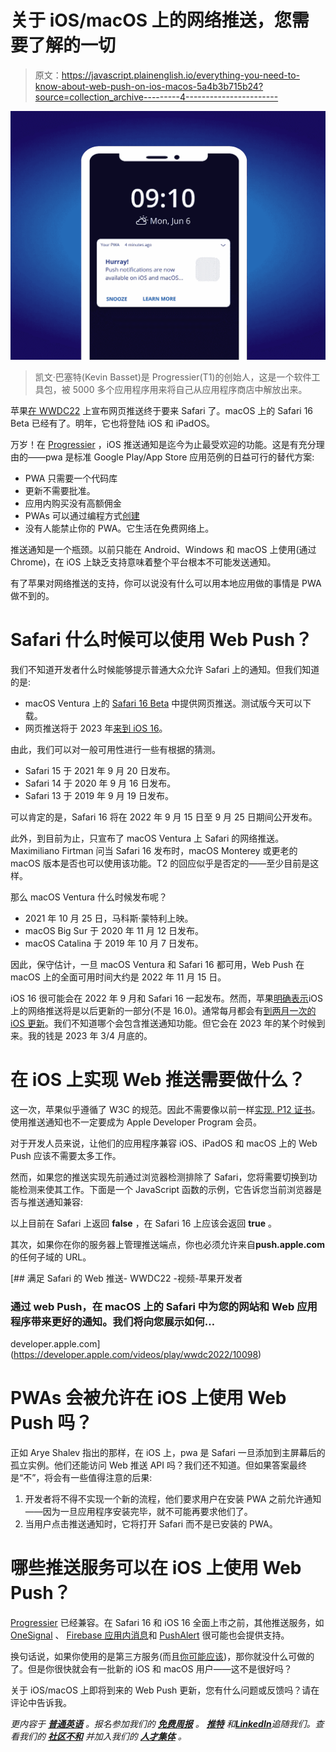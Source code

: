 # 关于 iOS/macOS 上的网络推送，您需要了解的一切

> 原文：<https://javascript.plainenglish.io/everything-you-need-to-know-about-web-push-on-ios-macos-5a4b3b715b24?source=collection_archive---------4----------------------->

![](img/56be7a0ff1258ea6df3a7856784f3fa8.png)

> 凯文·巴塞特(Kevin Basset)是 Progressier(T1)的创始人，这是一个软件工具包，被 5000 多个应用程序用来将自己从应用程序商店中解放出来。

苹果[在 WWDC22](https://twitter.com/jensimmons/status/1533893843799748610) 上宣布网页推送终于要来 Safari 了。macOS 上的 Safari 16 Beta 已经有了。明年，它也将登陆 iOS 和 iPadOS。

万岁！在 [Progressier](https://progressier.com?ref=wwdc22) ，iOS 推送通知是迄今为止最受欢迎的功能。这是有充分理由的——pwa 是标准 Google Play/App Store 应用范例的日益可行的替代方案:

*   PWA 只需要一个代码库
*   更新不需要批准。
*   应用内购买没有高额佣金
*   PWAs 可以通过编程方式[创建](https://progressier.com/features/programmatic-pwa-creation)
*   没有人能禁止你的 PWA。它生活在免费网络上。

推送通知是一个瓶颈。以前只能在 Android、Windows 和 macOS 上使用(通过 Chrome)，在 iOS 上缺乏支持意味着整个平台根本不可能发送通知。

有了苹果对网络推送的支持，你可以说没有什么可以用本地应用做的事情是 PWA 做不到的。

# Safari 什么时候可以使用 Web Push？

我们不知道开发者什么时候能够提示普通大众允许 Safari 上的通知。但我们知道的是:

*   macOS Ventura 上的 [Safari 16 Beta](https://webkit.org/blog/12824/news-from-wwdc-webkit-features-in-safari-16-beta/) 中提供网页推送。测试版今天可以下载。
*   网页推送将于 2023 年[来到 iOS 16](https://twitter.com/jensimmons/status/1533908770853638147)。

由此，我们可以对一般可用性进行一些有根据的猜测。

*   Safari 15 于 2021 年 9 月 20 日发布。
*   Safari 14 于 2020 年 9 月 16 日发布。
*   Safari 13 于 2019 年 9 月 19 日发布。

可以肯定的是，Safari 16 将在 2022 年 9 月 15 日至 9 月 25 日期间公开发布。

此外，到目前为止，只宣布了 macOS Ventura 上 Safari 的网络推送。Maximiliano Firtman 问当 Safari 16 发布时，macOS Monterey 或更老的 macOS 版本是否也可以使用该功能。T2 的回应似乎是否定的——至少目前是这样。

那么 macOS Ventura 什么时候发布呢？

*   2021 年 10 月 25 日，马科斯·蒙特利上映。
*   macOS Big Sur 于 2020 年 11 月 12 日发布。
*   macOS Catalina 于 2019 年 10 月 7 日发布。

因此，保守估计，一旦 macOS Ventura 和 Safari 16 都可用，Web Push 在 macOS 上的全面可用时间大约是 2022 年 11 月 15 日。

iOS 16 很可能会在 2022 年 9 月和 Safari 16 一起发布。然而，苹果[明确表示](https://twitter.com/jensimmons/status/1533908770853638147)iOS 上的网络推送将是以后更新的一部分(不是 16.0)。通常每月都会有[到两月一次的 iOS 更新](https://en.wikipedia.org/wiki/IOS_version_history#iOS_16_/_iPadOS_16)。我们不知道哪个会包含推送通知功能。但它会在 2023 年的某个时候到来。我的钱是 2023 年 3/4 月底的。

# 在 iOS 上实现 Web 推送需要做什么？

这一次，苹果似乎遵循了 W3C 的规范。因此不需要像以前一样[实现. P12 证书](https://twitter.com/kvnbsst/status/1533991902973861888)。使用推送通知也不一定要成为 Apple Developer Program 会员。

对于开发人员来说，让他们的应用程序兼容 iOS、iPadOS 和 macOS 上的 Web Push 应该不需要太多工作。

然而，如果您的推送实现先前通过浏览器检测排除了 Safari，您将需要切换到功能检测来使其工作。下面是一个 JavaScript 函数的示例，它告诉您当前浏览器是否与推送通知兼容:

以上目前在 Safari 上返回 **false** ，在 Safari 16 上应该会返回 **true** 。

其次，如果你在你的服务器上管理推送端点，你也必须允许来自**push.apple.com**的任何子域的 URL。

 [## 满足 Safari 的 Web 推送- WWDC22 -视频-苹果开发者

### 通过 web Push，在 macOS 上的 Safari 中为您的网站和 Web 应用程序带来更好的通知。我们将向您展示如何…

developer.apple.com](https://developer.apple.com/videos/play/wwdc2022/10098) 

# PWAs 会被允许在 iOS 上使用 Web Push 吗？

正如 Arye Shalev 指出的那样，在 iOS 上，pwa 是 Safari 一旦添加到主屏幕后的孤立实例。他们还能访问 Web 推送 API 吗？我们还不知道。但如果答案最终是“不”，将会有一些值得注意的后果:

1.  开发者将不得不实现一个新的流程，他们要求用户在安装 PWA 之前允许通知——因为一旦应用程序安装完毕，就不可能再要求他们了。
2.  当用户点击推送通知时，它将打开 Safari 而不是已安装的 PWA。

# 哪些推送服务可以在 iOS 上使用 Web Push？

[Progressier](https://progressier.com?ref=wwdc22a) 已经兼容。在 Safari 16 和 iOS 16 全面上市之前，其他推送服务，如 [OneSignal](https://onesignal.com/) 、 [Firebase 应用内消息](https://firebase.google.com/products/in-app-messaging/)和 [PushAlert](https://pushalert.co/) 很可能也会提供支持。

换句话说，如果你使用的是第三方服务(而且[你可能应该](/building-a-push-service-that-scales-to-1m-subscribers-with-firebase-958b502a2a3d))，那你就没什么可做的了。但是你很快就会有一批新的 iOS 和 macOS 用户——这不是很好吗？

关于 iOS/macOS 上即将到来的 Web Push 更新，您有什么问题或反馈吗？请在评论中告诉我。

*更内容于* [***普通英语***](https://plainenglish.io/) *。报名参加我们的* [***免费周报***](http://newsletter.plainenglish.io/) *。* [***推特***](https://twitter.com/inPlainEngHQ) *和*[***LinkedIn***](https://www.linkedin.com/company/inplainenglish/)*追随我们。查看我们的* [***社区不和***](https://discord.gg/GtDtUAvyhW) *并加入我们的* [***人才集体***](https://inplainenglish.pallet.com/talent/welcome) *。*